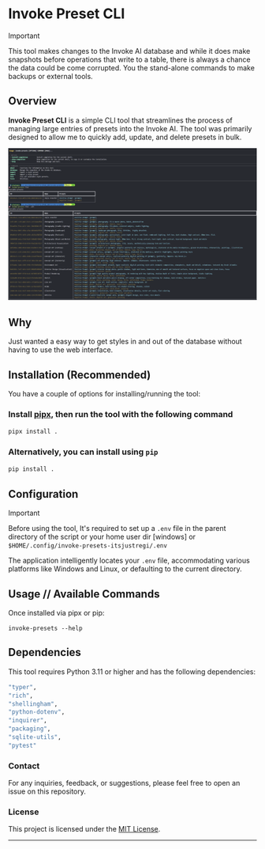 # Invoke Preset CLI


> [!IMPORTANT]
> This tool makes changes to the Invoke AI database and while it does make snapshots before operations
> that write to a table, there is always a chance the data could be come corrupted. You the stand-alone
> commands to make backups or external tools.

## Overview

**Invoke Preset CLI** is a simple CLI tool that streamlines the process of managing large
entries of presets into the Invoke AI. The tool was primarily designed to allow me to quickly
add, update, and delete presets in bulk.


![screenshot](screen.png)

## Why

Just wanted a easy way to get styles in and out of the database without having to use the web interface.



## Installation (Recommended)

You have a couple of options for installing/running the tool:

### Install [pipx](https://pipxproject.github.io/pipx/installation/), then run the tool with the following command

```bash
pipx install .
```

### Alternatively, you can install using `pip`

```bash
pip install .
```

## Configuration

> [!IMPORTANT]
> Before using the tool, It's required to set up a `.env` file in the parent directory of the script or your home user dir [windows] or `$HOME/.config/invoke-presets-itsjustregi/.env`

The application intelligently locates your `.env` file, accommodating various platforms like Windows and Linux, or defaulting to the current directory.

## Usage // Available Commands

Once installed via pipx or pip:

```
invoke-presets --help
```


## Dependencies

This tool requires Python 3.11 or higher and has the following dependencies:

```bash
"typer",
"rich",
"shellingham",
"python-dotenv",
"inquirer",
"packaging",
"sqlite-utils",
"pytest"
```

### Contact

For any inquiries, feedback, or suggestions, please feel free to open an issue on this repository.

### License

This project is licensed under the [MIT License](LICENSE).

---
